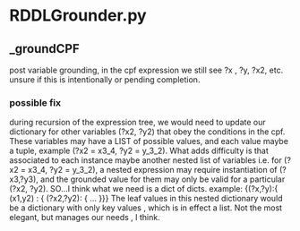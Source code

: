 # RDDLGrounder.py
## _groundCPF   
post variable grounding, in the cpf expression
we still see ?x , ?y, ?x2, etc. unsure if this is intentionally or pending
completion.
### possible fix
during recursion of the expression tree, we would
need to update our dictionary for other variables (?x2, ?y2)
that obey the conditions in the cpf. These variables may have a
LIST of possible values, and each value maybe a tuple, 
example (?x2 = x3_4, ?y2 = y_3_2). What adds difficulty is that
associated to each instance maybe another nested list of variables
i.e. for (?x2 = x3_4, ?y2 = y_3_2), a nested expression may
require instantiation of (?x3,?y3), and the grounded value for
them may only be valid for a particular (?x2, ?y2).
SO...I think what we need is a dict of dicts. example:
{(?x,?y):{ (x1,y2) : { (?x2,?y2): { ... }}}
The leaf values in this nested dictionary would be a dictionary with 
only key values , which is in effect a list. Not the most elegant, but 
manages our needs , I think. 